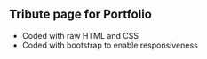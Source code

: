 ## Tribute page for Portfolio

  - Coded with raw HTML and CSS
  - Coded with bootstrap to enable responsiveness
